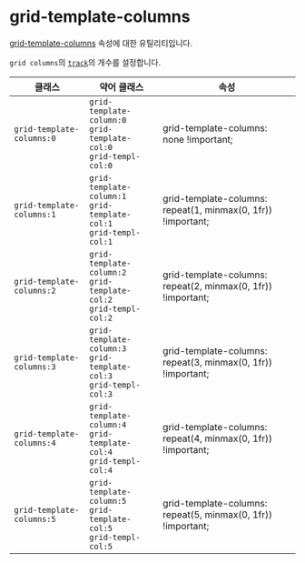 # grid-template-columns

[grid-template-columns](https://developer.mozilla.org/en-US/docs/Web/CSS/grid-template-columns) 속성에 대한 유틸리티입니다.

<code>grid columns</code>의 [<code>track</code>](https://developer.mozilla.org/en-US/docs/Glossary/Grid_Tracks)의 개수를 설정합니다.

<table>
  <thead>
    <tr>
      <th scope="col">클래스</th>
      <th scope="col">약어 클래스</th>
      <th scope="col">속성</th>
    </tr>
  </thead>
  <tbody>
<tr>
  <td><code>grid-template-columns:0</code></td>
  <td>
    <code>grid-template-column:0</code>
    <br />
    <code>grid-template-col:0</code>
    <br />
    <code>grid-templ-col:0</code>
  </td>
  <td><span class="code">grid-template-columns: none !important;</span></td>
</tr>

<tr>
  <td><code>grid-template-columns:1</code></td>
  <td>
    <code>grid-template-column:1</code>
    <br />
    <code>grid-template-col:1</code>
    <br />
    <code>grid-templ-col:1</code>
  </td>
  <td><span class="code">grid-template-columns: repeat(1, minmax(0, 1fr)) !important;</span></td>
</tr>

<tr>
  <td><code>grid-template-columns:2</code></td>
  <td>
    <code>grid-template-column:2</code>
    <br />
    <code>grid-template-col:2</code>
    <br />
    <code>grid-templ-col:2</code>
  </td>
  <td><span class="code">grid-template-columns: repeat(2, minmax(0, 1fr)) !important;</span></td>
</tr>

<tr>
  <td><code>grid-template-columns:3</code></td>
  <td>
    <code>grid-template-column:3</code>
    <br />
    <code>grid-template-col:3</code>
    <br />
    <code>grid-templ-col:3</code>
  </td>
  <td><span class="code">grid-template-columns: repeat(3, minmax(0, 1fr)) !important;</span></td>
</tr>

<tr>
  <td><code>grid-template-columns:4</code></td>
  <td>
    <code>grid-template-column:4</code>
    <br />
    <code>grid-template-col:4</code>
    <br />
    <code>grid-templ-col:4</code>
  </td>
  <td><span class="code">grid-template-columns: repeat(4, minmax(0, 1fr)) !important;</span></td>
</tr>

<tr>
  <td><code>grid-template-columns:5</code></td>
  <td>
    <code>grid-template-column:5</code>
    <br />
    <code>grid-template-col:5</code>
    <br />
    <code>grid-templ-col:5</code>
  </td>
  <td><span class="code">grid-template-columns: repeat(5, minmax(0, 1fr)) !important;</span></td>
</tr>

  </tbody>

</table>
